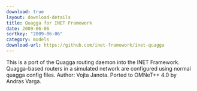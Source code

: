 ```yaml
---
download: true
layout: download-details
title: Quagga for INET Framework
date: 2009-06-06
sortkey: "2009-06-06"
category: models
download-url: https://github.com/inet-framework/inet-quagga
---
```


This is a port of the Quagga routing daemon into the INET Framework. Quagga-based routers in a simulated network are configured using normal quagga config files. Author: Vojta Janota. Ported to OMNeT++ 4.0 by Andras Varga.
